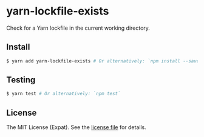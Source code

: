 yarn-lockfile-exists
====================
Check for a Yarn lockfile in the current working directory.

Install
-------
```sh
$ yarn add yarn-lockfile-exists # Or alternatively: `npm install --save yarn-lockfile-exists`
```

Testing
-------
```sh
$ yarn test # Or alternatively: `npm test`
```

License
-------
The MIT License (Expat). See the [license file](LICENSE) for details.
